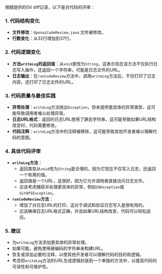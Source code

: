根据提供的Git diff记录，以下是对代码的评审：

### 1. 代码结构变化
- **文件修改**：`OpenaiCodeReview.java` 文件被修改。
- **行数变化**：从32行增加到37行。

### 2. 代码逻辑变化
- **方法`writeLog`的返回值**：从`void`更改为`String`，这表示现在该方法不仅执行日志写入操作，还返回一个字符串，可能是日志文件的URL。
- **日志输出**：在`runCodeReview`方法中，调用`writeLog`方法后，不仅打印了日志内容，还打印了日志文件的URL。

### 3. 代码质量与最佳实践
- **异常处理**：`writeLog`方法抛出`Exception`，但未提供更具体的异常类型，这可能导致调用者难以处理异常。
- **日志URL格式**：返回的日志URL使用了静态字符串，这可能导致如果URL结构改变时，代码需要修改。
- **代码注释**：`writeLog`方法中的注释被移除，这可能导致其他开发者难以理解代码的意图。

### 4. 具体代码评审
- **`writeLog`方法**：
  - 返回类型从`void`改为`String`是合理的，因为它现在不仅写入日志，还返回一个有用的值。
  - 返回值是一个URL，这很好，因为它允许调用者直接访问日志文件。
  - 应该考虑捕获并处理更具体的异常，例如`IOException`或`GitAPIException`。
- **`runCodeReview`方法**：
  - 增加了对日志URL的打印，这对于调试和验证日志写入是很有用的。
  - 应该确保日志URL格式正确，并且如果URL结构改变，代码可以轻松适应。

### 5. 建议
- 为`writeLog`方法添加更具体的异常处理。
- 如果可能，避免使用硬编码的字符串来构建URL。
- 恢复或添加必要的注释，以便其他开发者可以理解代码的目的和逻辑。
- 考虑将`writeLog`方法的URL生成逻辑封装到一个单独的方法中，以提高代码的可读性和可维护性。
